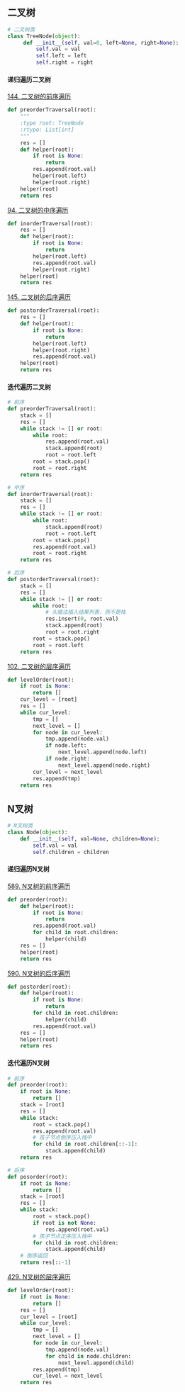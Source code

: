 ## 二叉树
```python
# 二叉树类
class TreeNode(object):
     def __init__(self, val=0, left=None, right=None):
         self.val = val
         self.left = left
         self.right = right
```
#### 递归遍历二叉树 <br>
[144. 二叉树的前序遍历](https://leetcode-cn.com/problems/binary-tree-preorder-traversal/)
```python
def preorderTraversal(root):
    """
    :type root: TreeNode
    :rtype: List[int]
    """
    res = []
    def helper(root):
        if root is None:
            return
        res.append(root.val)
        helper(root.left)
        helper(root.right)
    helper(root)
    return res
```
[94. 二叉树的中序遍历](https://leetcode-cn.com/problems/binary-tree-inorder-traversal/)
```python
def inorderTraversal(root):
    res = []
    def helper(root):
        if root is None:
            return
        helper(root.left)
        res.append(root.val)
        helper(root.right)
    helper(root)
    return res
```
[145. 二叉树的后序遍历](https://leetcode-cn.com/problems/binary-tree-postorder-traversal/)
```python
def postorderTraversal(root):
    res = []
    def helper(root):
        if root is None:
            return
        helper(root.left)
        helper(root.right)
        res.append(root.val)
    helper(root)
    return res
```
#### 迭代遍历二叉树
```python
# 前序
def preorderTraversal(root):
    stack = []
    res = []
    while stack != [] or root:
        while root:
            res.append(root.val)
            stack.append(root)
            root = root.left
        root = stack.pop()
        root = root.right
    return res
```
```python
# 中序
def inorderTraversal(root):
    stack = []
    res = []
    while stack != [] or root:
        while root:
            stack.append(root)
            root = root.left
        root = stack.pop()
        res.append(root.val)
        root = root.right
    return res
```
```python
# 后序
def postorderTraversal(root):
    stack = []
    res = []
    while stack != [] or root:
        while root:
            # 头插法插入结果列表，而不是栈
            res.insert(0, root.val)
            stack.append(root)
            root = root.right
        root = stack.pop()
        root = root.left
    return res
```
[102. 二叉树的层序遍历](https://leetcode-cn.com/problems/binary-tree-level-order-traversal/)
```python
def levelOrder(root):
    if root is None:
        return []
    cur_level = [root]
    res = []
    while cur_level:
        tmp = []
        next_level = []
        for node in cur_level:
            tmp.append(node.val)
            if node.left:
                next_level.append(node.left)
            if node.right:
                next_level.append(node.right)
        cur_level = next_level
        res.append(tmp)
    return res
```
## N叉树
```python
# N叉树类
class Node(object):
    def __init__(self, val=None, children=None):
        self.val = val
        self.children = children
```
#### 递归遍历N叉树<br>
[589. N叉树的前序遍历](https://leetcode-cn.com/problems/n-ary-tree-preorder-traversal/)
```python
def preorder(root):
    def helper(root):
        if root is None:
            return
        res.append(root.val)
        for child in root.children:
            helper(child)
    res = []
    helper(root)
    return res
```
[590. N叉树的后序遍历](https://leetcode-cn.com/problems/n-ary-tree-postorder-traversal/)
```python
def postorder(root):
    def helper(root):
        if root is None:
            return
        for child in root.children:
            helper(child)
        res.append(root.val)
    res = []
    helper(root)
    return res
```
#### 迭代遍历N叉树
```python
# 前序
def preorder(root):
    if root is None:
        return []
    stack = [root]
    res = []
    while stack:
        root = stack.pop()
        res.append(root.val)
        # 孩子节点倒序压入栈中
        for child in root.children[::-1]:
            stack.append(child)
    return res
```
```python
# 后序
def posorder(root):
    if root is None:
        return []
    stack = [root]
    res = []
    while stack:
        root = stack.pop()
        if root is not None:
            res.append(root.val)
        # 孩子节点正序压入栈中
        for child in root.children:
            stack.append(child)
    # 倒序返回
    return res[::-1]
```
[429. N叉树的层序遍历](https://leetcode-cn.com/problems/n-ary-tree-level-order-traversal/)
```python
def levelOrder(root):
    if root is None:
        return []
    res = []
    cur_level = [root]
    while cur_level:
        tmp = []
        next_level = []
        for node in cur_level:
            tmp.append(node.val)
            for child in node.children:
                next_level.append(child)
        res.append(tmp)
        cur_level = next_level
    return res
```